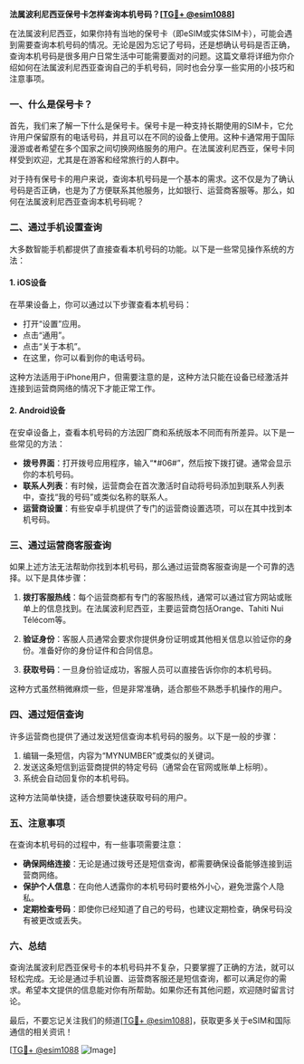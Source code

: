 **法属波利尼西亚保号卡怎样查询本机号码？[[TG💪+ @esim1088](https://t.me/s/esim1088)]**

在法属波利尼西亚，如果你持有当地的保号卡（即eSIM或实体SIM卡），可能会遇到需要查询本机号码的情况。无论是因为忘记了号码，还是想确认号码是否正确，查询本机号码是很多用户日常生活中可能需要面对的问题。这篇文章将详细为你介绍如何在法属波利尼西亚查询自己的手机号码，同时也会分享一些实用的小技巧和注意事项。

### 一、什么是保号卡？

首先，我们来了解一下什么是保号卡。保号卡是一种支持长期使用的SIM卡，它允许用户保留原有的电话号码，并且可以在不同的设备上使用。这种卡通常用于国际漫游或者希望在多个国家之间切换网络服务的用户。在法属波利尼西亚，保号卡同样受到欢迎，尤其是在游客和经常旅行的人群中。

对于持有保号卡的用户来说，查询本机号码是一个基本的需求。这不仅是为了确认号码是否正确，也是为了方便联系其他服务，比如银行、运营商客服等。那么，如何在法属波利尼西亚查询本机号码呢？

### 二、通过手机设置查询

大多数智能手机都提供了直接查看本机号码的功能。以下是一些常见操作系统的方法：

#### 1. iOS设备

在苹果设备上，你可以通过以下步骤查看本机号码：

- 打开“设置”应用。
- 点击“通用”。
- 点击“关于本机”。
- 在这里，你可以看到你的电话号码。

这种方法适用于iPhone用户，但需要注意的是，这种方法只能在设备已经激活并连接到运营商网络的情况下才能正常工作。

#### 2. Android设备

在安卓设备上，查看本机号码的方法因厂商和系统版本不同而有所差异。以下是一些常见的方法：

- **拨号界面**：打开拨号应用程序，输入“*#06#”，然后按下拨打键。通常会显示你的本机号码。
- **联系人列表**：有时候，运营商会在首次激活时自动将号码添加到联系人列表中，查找“我的号码”或类似名称的联系人。
- **运营商设置**：有些安卓手机提供了专门的运营商设置选项，可以在其中找到本机号码。

### 三、通过运营商客服查询

如果上述方法无法帮助你找到本机号码，那么通过运营商客服查询是一个可靠的选择。以下是具体步骤：

1. **拨打客服热线**：每个运营商都有专门的客服热线，通常可以通过官方网站或账单上的信息找到。在法属波利尼西亚，主要运营商包括Orange、Tahiti Nui Télécom等。
   
2. **验证身份**：客服人员通常会要求你提供身份证明或其他相关信息以验证你的身份。准备好你的身份证件和合同信息。

3. **获取号码**：一旦身份验证成功，客服人员可以直接告诉你你的本机号码。

这种方式虽然稍微麻烦一些，但是非常准确，适合那些不熟悉手机操作的用户。

### 四、通过短信查询

许多运营商也提供了通过发送短信查询本机号码的服务。以下是一般的步骤：

1. 编辑一条短信，内容为“MYNUMBER”或类似的关键词。
2. 发送这条短信到运营商提供的特定号码（通常会在官网或账单上标明）。
3. 系统会自动回复你的本机号码。

这种方法简单快捷，适合想要快速获取号码的用户。

### 五、注意事项

在查询本机号码的过程中，有一些事项需要注意：

- **确保网络连接**：无论是通过拨号还是短信查询，都需要确保设备能够连接到运营商网络。
- **保护个人信息**：在向他人透露你的本机号码时要格外小心，避免泄露个人隐私。
- **定期检查号码**：即使你已经知道了自己的号码，也建议定期检查，确保号码没有被更改或丢失。

### 六、总结

查询法属波利尼西亚保号卡的本机号码并不复杂，只要掌握了正确的方法，就可以轻松完成。无论是通过手机设置、运营商客服还是短信查询，都可以满足你的需求。希望本文提供的信息能对你有所帮助。如果你还有其他问题，欢迎随时留言讨论。

最后，不要忘记关注我们的频道[[TG💪+ @esim1088](https://t.me/s/esim1088)]，获取更多关于eSIM和国际通信的相关资讯！

[[TG💪+ @esim1088](https://t.me/s/esim1088) ![Image](https://i.postimg.cc/4NQfJmqS/Snipaste-2025-05-13-00-14-12.png)]